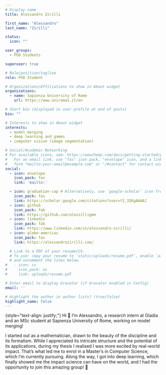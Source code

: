 ```yaml
---
# Display name
title: Alessandro Zirilli

first_name: "Alessandro"
last_name: "Zirilli"

status:
  icon: ""

user_groups:
  - PhD Students

superuser: true

# Role/position/tagline
role: PhD Student

# Organizations/Affiliations to show in About widget
organizations:
  - name: Sapienza University of Rome
    url: https://www.uniroma1.it/en

# Short bio (displayed in user profile at end of posts)
bio: ""

# Interests to show in About widget
interests:
  - model merging
  - deep learning and games
  - computer vision (image segmentation)

# Social/Academic Networking
# For available icons, see: https://wowchemy.com/docs/getting-started/page-builder/#icons
#   For an email link, use "fas" icon pack, "envelope" icon, and a link in the
#   form "mailto:your-email@example.com" or "/#contact" for contact widget.
social:
  - icon: envelope
    icon_pack: fas
    link: 'mailto:'

  - icon: graduation-cap # Alternatively, use `google-scholar` icon from `ai` icon pack
    icon_pack: fas
    link: https://scholar.google.com/citations?user=Y2_3IKgAAAAJ
  - icon: github
    icon_pack: fab
    link: https://github.com/alexzilligmm
  - icon: linkedin
    icon_pack: fab
    link: https://www.linkedin.com/in/alessandro-zirilli/
  - icon: globe-americas
    icon_pack: fas
    link: https://alessandrozirilli.com/

  # Link to a PDF of your resume/CV.
  # To use: copy your resume to `static/uploads/resume.pdf`, enable `ai` icons in `params.yaml`,
  # and uncomment the lines below.
#   - icon: cv
#     icon_pack: ai
#     link: uploads/resume.pdf

# Enter email to display Gravatar (if Gravatar enabled in Config)
email: ''

# Highlight the author in author lists? (true/false)
highlight_name: false
---
```



{style="text-align: justify;"}
Hi 👋 I’m Alessandro, a research intern at Gladia and an MSc student at Sapienza University of Rome, working on model merging!

I started out as a mathematician, drawn to the beauty of the discipline and its formalism. While I appreciated its intricate structure and the potential of its applications, during my thesis I realised I was more excited by real-world impact. That’s what led me to enrol in a Master’s in Computer Science, which I’m currently pursuing. Along the way, I got into deep learning, which finally showed me the impact science can have on the world, and I had the opportunity to join this amazing group! 🚀
